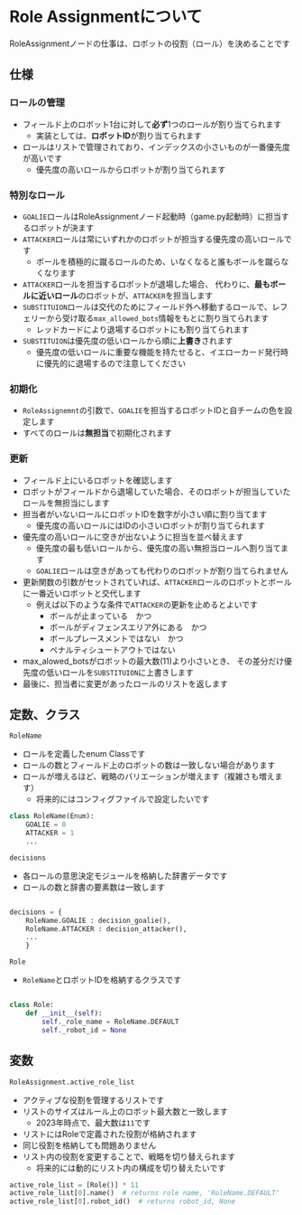 # Role Assignmentについて

RoleAssignmentノードの仕事は、ロボットの役割（ロール）を決めることです

## 仕様

### ロールの管理

- フィールド上のロボット1台に対して**必ず**1つのロールが割り当てられます
  - 実装としては、**ロボットID**が割り当てられます
- ロールはリストで管理されており、インデックスの小さいものが一番優先度が高いです
  - 優先度の高いロールからロボットが割り当てられます

### 特別なロール

- `GOALIE`ロールはRoleAssignmentノード起動時（game.py起動時）に担当するロボットが決ます
- `ATTACKER`ロールは常にいずれかのロボットが担当する優先度の高いロールです
  - ボールを積極的に蹴るロールのため、いなくなると誰もボールを蹴らなくなります
- `ATTACKER`ロールを担当するロボットが退場した場合、
代わりに、**最もボールに近いロール**のロボットが、`ATTACKER`を担当します
- `SUBSTITUION`ロールは交代のためにフィールド外へ移動するロールで、レフェリーから受け取る`max_allowed_bots`情報をもとに割り当てられます
  - レッドカードにより退場するロボットにも割り当てられます
- `SUBSTITUION`は優先度の低いロールから順に**上書き**されます
  - 優先度の低いロールに重要な機能を持たせると、イエローカード発行時に優先的に退場するので注意してください

### 初期化

- `RoleAssignemnt`の引数で、`GOALIE`を担当するロボットIDと自チームの色を設定します
- すべてのロールは**無担当**で初期化されます

### 更新

- フィールド上にいるロボットを確認します
- ロボットがフィールドから退場していた場合、そのロボットが担当していたロールを無担当にします
- 担当者がいないロールにロボットIDを数字が小さい順に割り当てます
  - 優先度の高いロールにはIDの小さいロボットが割り当てられます
- 優先度の高いロールに空きが出ないように担当を並べ替えます
  - 優先度の最も低いロールから、優先度の高い無担当ロールへ割り当てます
  - `GOALIE`ロールは空きがあっても代わりのロボットが割り当てられません
- 更新関数の引数がセットされていれば、`ATTACKER`ロールのロボットとボールに一番近いロボットと交代します
  - 例えば以下のような条件で`ATTACKER`の更新を止めるとよいです
    - ボールが止まっている　かつ
    - ボールがディフェンスエリア外にある　かつ
    - ボールプレースメントではない　かつ
    - ペナルティシュートアウトではない
- max_alowed_botsがロボットの最大数(11)より小さいとき、
その差分だけ優先度の低いロールを`SUBSTITUION`に上書きします
- 最後に、担当者に変更があったロールのリストを返します

## 定数、クラス

`RoleName`

- ロールを定義したenum Classです
- ロールの数とフィールド上のロボットの数は一致しない場合があります
- ロールが増えるほど、戦略のバリエーションが増えます（複雑さも増えます）
  - 将来的にはコンフィグファイルで設定したいです

```python
class RoleName(Enum):
    GOALIE = 0
    ATTACKER = 1
    ...
```

`decisions`

- 各ロールの意思決定モジュールを格納した辞書データです
- ロールの数と辞書の要素数は一致します

```python

decisions = {
    RoleName.GOALIE : decision_goalie(),
    RoleName.ATTACKER : decision_attacker(),
    ...
    }
```

`Role`

- `RoleName`とロボットIDを格納するクラスです

```python

class Role:
    def __init__(self):
        self._role_name = RoleName.DEFAULT
        self._robot_id = None
```

## 変数

`RoleAssignment.active_role_list`

- アクティブな役割を管理するリストです
- リストのサイズはルール上のロボット最大数と一致します
  - 2023年時点で、最大数は`11`です
- リストにはRoleで定義された役割が格納されます
- 同じ役割を格納しても問題ありません
- リスト内の役割を変更することで、戦略を切り替えられます
    - 将来的には動的にリスト内の構成を切り替えたいです

```python
active_role_list = [Role()] * 11
active_role_list[0].name()  # returns role name, 'RoleName.DEFAULT'
active_role_list[0].robot_id()  # returns robot_id, None
```

